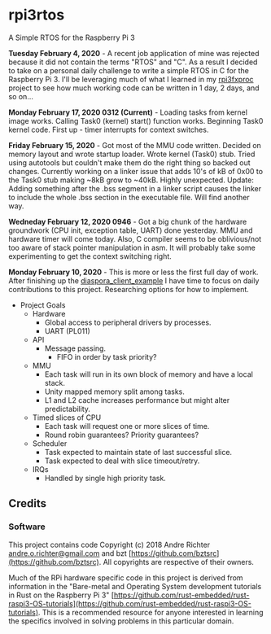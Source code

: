 # rpi3rtos
A Simple RTOS for the Raspberry Pi 3

**Tuesday February 4, 2020** - A recent job application of mine was rejected because it did not contain the terms  "RTOS" and "C". As a result I decided to take on a personal daily challenge to write a simple RTOS in C for the Raspberry Pi 3. I'll be leveraging much of what I learned in my [rpi3fxproc](https://github.com/rahealy/rpi3fxproc) project to see how much working code can be written in 1 day, 2 days, and so on...

**Monday February 17, 2020 0312 (Current)** - Loading tasks from kernel image works. Calling Task0 (kernel) start() function works. Beginning Task0 kernel code. First up - timer interrupts for context switches.

**Friday February 15, 2020** - Got most of the MMU code written. Decided on memory layout and wrote startup loader. Wrote kernel (Task0) stub. Tried using autotools but couldn't make them do the right thing so backed out changes. Currently working on a linker issue that adds 10's of kB of 0x00 to the Task0 stub making ~8kB grow to ~40kB. Highly unexpected. Update: Adding something after the .bss segment in a linker script causes the linker to include the whole .bss section in the executable file. Will find another way.

**Wedneday February 12, 2020 0946** - Got a big chunk of the hardware groundwork (CPU init, exception table, UART) done yesterday. MMU and hardware timer will come today. Also, C compiler seems to be oblivious/not too aware of stack pointer manipulation in asm. It will probably take some experimenting to get the context switching right.

**Monday February 10, 2020** - This is more or less the first full day of work. After finishing up the [diaspora_client_example](https://github.com/rahealy/diaspora_client_example) I have time to focus on daily contributions to this project. Researching options for how to implement.


* Project Goals
  * Hardware
    * Global access to peripheral drivers by processes.
    * UART (PL011)
  * API
    * Message passing. 
      * FIFO in order by task priority?
  * MMU
    * Each task will run in its own block of memory and have a local stack.
    * Unity mapped memory split among tasks.
    * L1 and L2 cache increases performance but might alter predictability.
  * Timed slices of CPU
    * Each task will request one or more slices of time.
    * Round robin guarantees? Priority guarantees?
  * Scheduler
    * Task expected to maintain state of last successful slice.
    * Task expected to deal with slice timeout/retry.
  * IRQs
    * Handled by single high priority task.


## Credits

### Software

This project contains code Copyright (c) 2018 Andre Richter <andre.o.richter@gmail.com> and bzt [https://github.com/bztsrc](https://github.com/bztsrc). All copyrights are respective of their owners.

Much of the RPi hardware specific code in this project is derived from information in the "Bare-metal and Operating System development tutorials in Rust on the Raspberry Pi 3" [https://github.com/rust-embedded/rust-raspi3-OS-tutorials](https://github.com/rust-embedded/rust-raspi3-OS-tutorials). This is a recommended resource for anyone interested in learning the specifics involved in solving problems in this particular domain.


